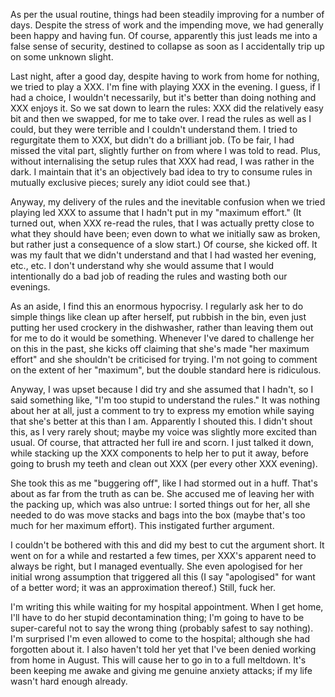 As per the usual routine, things had been steadily improving for a
number of days. Despite the stress of work and the impending move, we
had generally been happy and having fun. Of course, apparently this just
leads me into a false sense of security, destined to collapse as soon as
I accidentally trip up on some unknown slight.

Last night, after a good day, despite having to work from home for
nothing, we tried to play a XXX. I'm fine with playing XXX in the
evening. I guess, if I had a choice, I wouldn't necessarily, but it's
better than doing nothing and XXX enjoys it. So we sat down to learn the
rules: XXX did the relatively easy bit and then we swapped, for me to
take over. I read the rules as well as I could, but they were terrible
and I couldn't understand them. I tried to regurgitate them to XXX, but
didn't do a brilliant job. (To be fair, I had missed the vital part,
slightly further on from where I was told to read. Plus, without
internalising the setup rules that XXX had read, I was rather in the
dark. I maintain that it's an objectively bad idea to try to consume
rules in mutually exclusive pieces; surely any idiot could see that.)

Anyway, my delivery of the rules and the inevitable confusion when we
tried playing led XXX to assume that I hadn't put in my "maximum
effort." (It turned out, when XXX re-read the rules, that I was actually
pretty close to what they should have been; even down to what we
initially saw as broken, but rather just a consequence of a slow start.)
Of course, she kicked off. It was my fault that we didn't understand and
that I had wasted her evening, etc., etc. I don't understand why she
would assume that I would intentionally do a bad job of reading the
rules and wasting both our evenings.

As an aside, I find this an enormous hypocrisy. I regularly ask her to
do simple things like clean up after herself, put rubbish in the bin,
even just putting her used crockery in the dishwasher, rather than
leaving them out for me to do it would be something. Whenever I've dared
to challenge her on this in the past, she kicks off claiming that she's
made "her maximum effort" and she shouldn't be criticised for trying.
I'm not going to comment on the extent of her "maximum", but the double
standard here is ridiculous.

Anyway, I was upset because I did try and she assumed that I hadn't, so
I said something like, "I'm too stupid to understand the rules." It was
nothing about her at all, just a comment to try to express my emotion
while saying that she's better at this than I am. Apparently I shouted
this. I didn't shout this, as I very rarely shout; maybe my voice was
slightly more excited than usual. Of course, that attracted her full ire
and scorn. I just talked it down, while stacking up the XXX components
to help her to put it away, before going to brush my teeth and clean out
XXX (per every other XXX evening).

She took this as me "buggering off", like I had stormed out in a huff.
That's about as far from the truth as can be. She accused me of leaving
her with the packing up, which was also untrue: I sorted things out for
her, all she needed to do was move stacks and bags into the box (maybe
that's too much for her maximum effort). This instigated further
argument.

I couldn't be bothered with this and did my best to cut the argument
short. It went on for a while and restarted a few times, per XXX's
apparent need to always be right, but I managed eventually. She even
apologised for her initial wrong assumption that triggered all this (I
say "apologised" for want of a better word; it was an approximation
thereof.) Still, fuck her.

I'm writing this while waiting for my hospital appointment. When I get
home, I'll have to do her stupid decontamination thing; I'm going to
have to be super-careful not to say the wrong thing (probably safest to
say nothing). I'm surprised I'm even allowed to come to the hospital;
although she had forgotten about it. I also haven't told her yet that
I've been denied working from home in August. This will cause her to go
in to a full meltdown. It's been keeping me awake and giving me genuine
anxiety attacks; if my life wasn't hard enough already.
